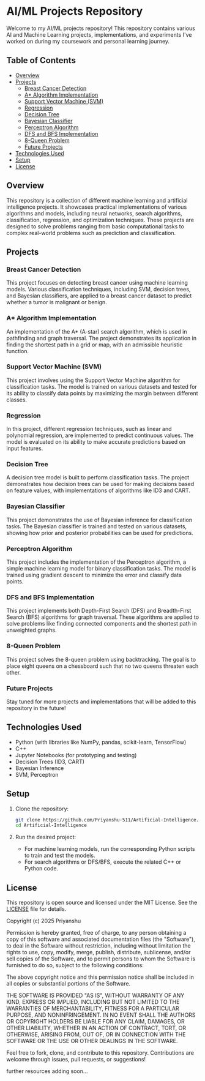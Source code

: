 # AI/ML Projects Repository

Welcome to my AI/ML projects repository! This repository contains various AI and Machine Learning projects, implementations, and experiments I've worked on during my coursework and personal learning journey.

## Table of Contents

- [Overview](#overview)
- [Projects](#projects)
  - [Breast Cancer Detection](#breast-cancer-detection)
  - [A* Algorithm Implementation](#a-algorithm-implementation)
  - [Support Vector Machine (SVM)](#support-vector-machine-svm)
  - [Regression](#regression)
  - [Decision Tree](#decision-tree)
  - [Bayesian Classifier](#bayesian-classifier)
  - [Perceptron Algorithm](#perceptron-algorithm)
  - [DFS and BFS Implementation](#dfs-and-bfs-implementation)
  - [8-Queen Problem](#8-queen-problem)
  - [Future Projects](#future-projects)
- [Technologies Used](#technologies-used)
- [Setup](#setup)
- [License](#license)

## Overview

This repository is a collection of different machine learning and artificial intelligence projects. It showcases practical implementations of various algorithms and models, including neural networks, search algorithms, classification, regression, and optimization techniques. These projects are designed to solve problems ranging from basic computational tasks to complex real-world problems such as prediction and classification.

## Projects

### Breast Cancer Detection
This project focuses on detecting breast cancer using machine learning models. Various classification techniques, including SVM, decision trees, and Bayesian classifiers, are applied to a breast cancer dataset to predict whether a tumor is malignant or benign.

### A* Algorithm Implementation
An implementation of the A* (A-star) search algorithm, which is used in pathfinding and graph traversal. The project demonstrates its application in finding the shortest path in a grid or map, with an admissible heuristic function.

### Support Vector Machine (SVM)
This project involves using the Support Vector Machine algorithm for classification tasks. The model is trained on various datasets and tested for its ability to classify data points by maximizing the margin between different classes.

### Regression
In this project, different regression techniques, such as linear and polynomial regression, are implemented to predict continuous values. The model is evaluated on its ability to make accurate predictions based on input features.

### Decision Tree
A decision tree model is built to perform classification tasks. The project demonstrates how decision trees can be used for making decisions based on feature values, with implementations of algorithms like ID3 and CART.

### Bayesian Classifier
This project demonstrates the use of Bayesian inference for classification tasks. The Bayesian classifier is trained and tested on various datasets, showing how prior and posterior probabilities can be used for predictions.

### Perceptron Algorithm
This project includes the implementation of the Perceptron algorithm, a simple machine learning model for binary classification tasks. The model is trained using gradient descent to minimize the error and classify data points.

### DFS and BFS Implementation
This project implements both Depth-First Search (DFS) and Breadth-First Search (BFS) algorithms for graph traversal. These algorithms are applied to solve problems like finding connected components and the shortest path in unweighted graphs.

### 8-Queen Problem
This project solves the 8-queen problem using backtracking. The goal is to place eight queens on a chessboard such that no two queens threaten each other.

### Future Projects
Stay tuned for more projects and implementations that will be added to this repository in the future!

## Technologies Used

- Python (with libraries like NumPy, pandas, scikit-learn, TensorFlow)
- C++
- Jupyter Notebooks (for prototyping and testing)
- Decision Trees (ID3, CART)
- Bayesian Inference
- SVM, Perceptron

## Setup

1. Clone the repository:
    ```bash
    git clone https://github.com/Priyanshu-511/Artificial-Intelligence.git
    cd Artificial-Intelligence
    ```

2. Run the desired project:
    - For machine learning models, run the corresponding Python scripts to train and test the models.
    - For search algorithms or DFS/BFS, execute the related C++ or Python code.


## License

This repository is open source and licensed under the MIT License. See the [LICENSE](LICENSE) file for details.

Copyright (c) 2025 Priyanshu

Permission is hereby granted, free of charge, to any person obtaining a copy
of this software and associated documentation files (the "Software"), to deal
in the Software without restriction, including without limitation the rights
to use, copy, modify, merge, publish, distribute, sublicense, and/or sell
copies of the Software, and to permit persons to whom the Software is
furnished to do so, subject to the following conditions:

The above copyright notice and this permission notice shall be included in all
copies or substantial portions of the Software.

THE SOFTWARE IS PROVIDED "AS IS", WITHOUT WARRANTY OF ANY KIND, EXPRESS OR
IMPLIED, INCLUDING BUT NOT LIMITED TO THE WARRANTIES OF MERCHANTABILITY,
FITNESS FOR A PARTICULAR PURPOSE, AND NONINFRINGEMENT. IN NO EVENT SHALL THE
AUTHORS OR COPYRIGHT HOLDERS BE LIABLE FOR ANY CLAIM, DAMAGES, OR OTHER
LIABILITY, WHETHER IN AN ACTION OF CONTRACT, TORT, OR OTHERWISE, ARISING FROM,
OUT OF, OR IN CONNECTION WITH THE SOFTWARE OR THE USE OR OTHER DEALINGS IN THE
SOFTWARE.


Feel free to fork, clone, and contribute to this repository. Contributions are welcome through issues, pull requests, or suggestions!


further resources adding soon...
